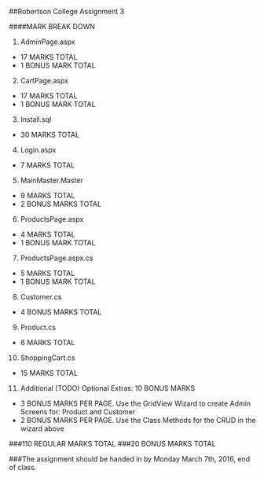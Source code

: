 ##Robertson College Assignment 3

####MARK BREAK DOWN
1. AdminPage.aspx
  - 17 MARKS TOTAL
  - 1 BONUS MARK TOTAL
2. CartPage.aspx
  - 17 MARKS TOTAL
  - 1 BONUS MARK TOTAL
3. Install.sql
  - 30 MARKS TOTAL
4. Login.aspx
  - 7 MARKS TOTAL
5. MainMaster.Master
  - 9 MARKS TOTAL
  - 2 BONUS MARKS TOTAL
6. ProductsPage.aspx
  - 4 MARKS TOTAL
  - 1 BONUS MARK TOTAL
7. ProductsPage.aspx.cs
  - 5 MARKS TOTAL
  - 1 BONUS MARK TOTAL
8. Customer.cs
  - 4 BONUS MARKS TOTAL
9. Product.cs
  - 6 MARKS TOTAL
10. ShoppingCart.cs
  - 15 MARKS TOTAL
11. Additional (TODO) Optional Extras: 10 BONUS MARKS 
  - 3 BONUS MARKS PER PAGE. Use the GridView Wizard to create Admin Screens for: Product and Customer
  - 2 BONUS MARKS PER PAGE. Use the Class Methods for the CRUD in the wizard above 

###110 REGULAR MARKS TOTAL
###20 BONUS MARKS TOTAL

###The assignment should be handed in by Monday March 7th, 2016, end of class.
